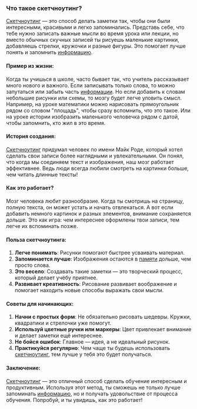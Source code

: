 ### Что такое скетчноутинг?

[Скетчноутинг](Скетчноутинг.md) — это способ делать заметки так, чтобы они были интересными, красивыми и легко запоминались. Представь себе, что тебе нужно записать важные мысли во время урока или лекции, но вместо обычных скучных записей ты рисуешь маленькие картинки, добавляешь стрелки, кружочки и разные фигуры. Это помогает лучше понять и запомнить [информацию](Информация.md).

#### Пример из жизни:

Когда ты учишься в школе, часто бывает так, что учитель рассказывает много нового и важного. Если записывать только слова, то можно запутаться или забыть часть [информации](Информация.md). Но если добавить к словам небольшие рисунки или схемы, то мозгу будет легче уловить смысл. Например, на уроке математики можно нарисовать прямоугольник рядом со словом "площадь", чтобы сразу вспомнить, что это такое. Или на уроке истории изобразить маленького человечка рядом с датой, чтобы запомнить, кто жил в это время.

#### История создания:

[Скетчноутинг](Скетчноутинг.md) придумал человек по имени Майк Роде, который хотел сделать свои записи более наглядными и увлекательными. Он понял, что когда мы соединяем текст и изображения, наш мозг работает эффективнее. Ведь люди всегда любили смотреть на картинки больше, чем читать длинные тексты!

#### Как это работает?

Мозг человека любит разнообразие. Когда ты смотришь на страницу, полную текста, он может устать и начать отвлекаться. А вот если добавить немного картинок и разных элементов, внимание сохраняется дольше. Это как игра: чем интереснее оформлены твои записи, тем легче их вспоминать позже.

#### Польза скетчноутинга:

1. **Легче понимать**: Рисунки помогают быстрее усваивать материал.
2. **Запоминается лучше**: Изображения остаются в [памяти](Память.md) дольше, чем просто слова.
3. **Это весело**: Создавать такие заметки — это творческий процесс, который делает учёбу приятнее.
4. **Развивает креативность**: Рисование развивает воображение и помогает находить новые способы выражать свои мысли.

#### Советы для начинающих:

1. **Начни с простых форм**: Не обязательно рисовать шедевры. Кружки, квадратики и стрелочки уже помогут.
2. **Используй цветные ручки или маркеры**: Цвет привлекает внимание и делает заметки ещё интереснее.
3. **Не бойся ошибок**: Главное — идея, а не идеальный рисунок.
4. **Практикуйся регулярно**: Чем чаще ты будешь использовать [скетчноутинг](Скетчноутинг.md), тем лучше у тебя это будет получаться.

#### Заключение:

[Скетчноутинг](Скетчноутинг.md) — это отличный способ сделать обучение интересным и продуктивным. Используя этот метод, ты сможешь не только лучше запоминать [информацию](Информация.md), но и получать удовольствие от процесса обучения. Попробуй, и ты увидишь, как это работает!